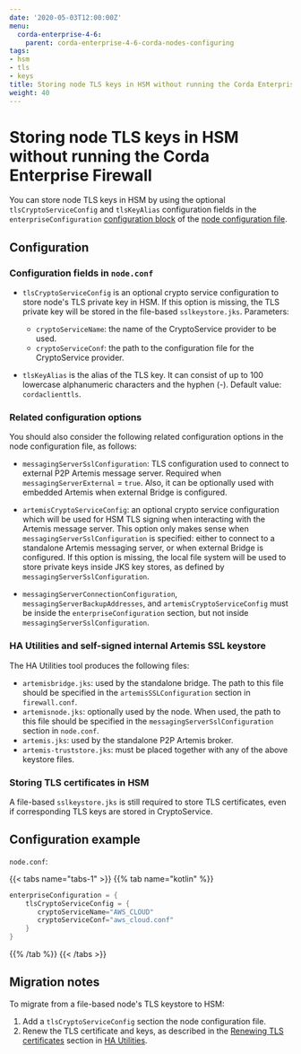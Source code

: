 ```yaml
---
date: '2020-05-03T12:00:00Z'
menu:
  corda-enterprise-4-6:
    parent: corda-enterprise-4-6-corda-nodes-configuring
tags:
- hsm
- tls
- keys
title: Storing node TLS keys in HSM without running the Corda Enterprise Firewall
weight: 40
---
```


# Storing node TLS keys in HSM without running the Corda Enterprise Firewall

You can store node TLS keys in HSM by using the optional `tlsCryptoServiceConfig` and `tlsKeyAlias` configuration fields in the `enterpriseConfiguration` [configuration block](corda-configuration-fields.md#enterpriseConfiguration) of the [node configuration file](corda-configuration-file.md).

## Configuration

### Configuration fields in `node.conf`

* `tlsCryptoServiceConfig` is an optional crypto service configuration to store node's TLS private key in HSM. If this option is missing, the TLS private key will be stored in the file-based `sslkeystore.jks`. Parameters:
  * `cryptoServiceName`: the name of the CryptoService provider to be used.
  * `cryptoServiceConf`: the path to the configuration file for the CryptoService provider.

* `tlsKeyAlias` is the alias of the TLS key. It can consist of up to 100 lowercase alphanumeric characters and the hyphen (-). Default value: `cordaclienttls`.


### Related configuration options

You should also consider the following related configuration options in the node configuration file, as follows:

* `messagingServerSslConfiguration`: TLS configuration used to connect to external P2P Artemis message server. Required when `messagingServerExternal` = `true`. Also, it can be optionally used with embedded Artemis when external Bridge is configured.

* `artemisCryptoServiceConfig`: an optional crypto service configuration which will be used for HSM TLS signing when interacting with the Artemis message server. This option only makes sense when `messagingServerSslConfiguration` is specified: either to connect to a standalone Artemis messaging server, or when external Bridge is configured. If this option is missing, the local file system will be used to store private keys inside JKS key stores, as defined by `messagingServerSslConfiguration`.

* `messagingServerConnectionConfiguration`, `messagingServerBackupAddresses`, and `artemisCryptoServiceConfig` must be inside the `enterpriseConfiguration` section, but not inside `messagingServerSslConfiguration`.

### HA Utilities and self-signed internal Artemis SSL keystore

The HA Utilities tool produces the following files:

* `artemisbridge.jks`: used by the standalone bridge. The path to this file should be specified in the `artemisSSLConfiguration` section in `firewall.conf`.
* `artemisnode.jks`: optionally used by the node. When used, the path to this file should be specified in the `messagingServerSslConfiguration` section in `node.conf`.
* `artemis.jks`: used by the standalone P2P Artemis broker.
* `artemis-truststore.jks`: must be placed together with any of the above keystore files.

### Storing TLS certificates in HSM

A file-based `sslkeystore.jks` is still required to store TLS certificates, even if corresponding TLS keys are stored in CryptoService.

## Configuration example

`node.conf`:

{{< tabs name="tabs-1" >}}
{{% tab name="kotlin" %}}
```kotlin
enterpriseConfiguration = {
    tlsCryptoServiceConfig = {
       cryptoServiceName="AWS_CLOUD"
       cryptoServiceConf="aws_cloud.conf"
    }
}
```
{{% /tab %}}
{{< /tabs >}}

## Migration notes

To migrate from a file-based node's TLS keystore to HSM:

1. Add a `tlsCryptoServiceConfig` section the node configuration file.
2. Renew the TLS certificate and keys, as described in  the [Renewing TLS certificates](../../ha-utilities.md#renewing-tls-certificates) section in [HA Utilities](../../ha-utilities.md).
